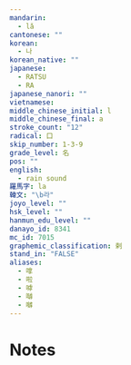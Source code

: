 ```yaml
---
mandarin:
  - lǎ
cantonese: ""
korean:
  - 나
korean_native: ""
japanese:
  - RATSU
  - RA
japanese_nanori: ""
vietnamese:
middle_chinese_initial: l
middle_chinese_final: a
stroke_count: "12"
radical: 口
skip_number: 1-3-9
grade_level: 名
pos: ""
english:
  - rain sound
羅馬字: la
韓文: "\b라"
joyo_level: ""
hsk_level: ""
hanmun_edu_level: ""
danayo_id: 8341
mc_id: 7015
graphemic_classification: 剌
stand_in: "FALSE"
aliases:
  - 嗱
  - 啦
  - 嘑
  - 嚹
  - 𡅈
---
```


# Notes
